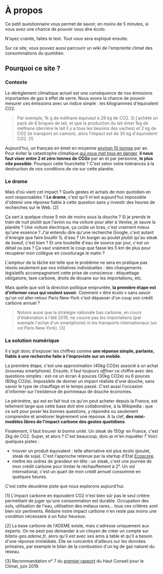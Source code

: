 # À propos

Ce petit questionnaire vous permet de savoir, en moins de 5 minutes, si vous avez une chance de pouvoir vous dire écolo.

N'ayez crainte, faites le test. Tout vous sera expliqué ensuite.

Sur ce site, vous pouvez aussi parcourir un wiki de l'empreinte climat des consommations du quotidien.

## Pourquoi ce site ?

### Contexte

Le dérèglement climatique actuel est une conséquence de nos émissions importantes de gaz à effet de serre. Nous avons la chance de pouvoir mesurer ces émissions avec un indice simple : les kilogrammes d'équivalent CO2.

> Par exemple, 1k g de méthane équivaut à 28 kg de CO2. Si j'achète un pack de 6 briques de lait, et que la production du lait émet 1kg de méthane (derrière le lait il y a tous les besoins des vaches) et 2 kg de CO2 (le transport en camion), alors l'impact est de 30 kg d'_équivalent_ CO2. [1]

Aujourd'hui, un français en émet en moyenne [environ 10 tonnes](http://ravijen.fr/?p=440) par an. Pour éviter la catastrophe climatique [qui nous met tous en danger](https://www.theguardian.com/environment/2019/feb/02/the-devastation-of-human-life-is-in-view-what-a-burning-world-tells-us-about-climate-change-global-warming), **il nous faut viser entre 2 et zéro tonnes de CO2e** par an et par personne, **le plus vite possible**. Pourquoi cette fourchette ? C'est selon votre tolérances à la destruction de nos conditions de vie sur cette planète.

### Le drame

Mais d'où vient cet impact ? Quels gestes et achats de mon quotidien en sont responsables ? **Le drame**, c'est qu'il m'est aujourd'hui impossible d'obtenir une réponse fiable à cette question sans y investir des heures de recherches sur le Web. [2]

Ça sert à quelque chose 5 min de moins sous la douche ? Si je prends le train de nuit plutôt que l'avion ou ma voiture pour aller à Venise, je sauve la planète ? Une voiture électrique, ça coûte un bras, c'est vraiment mieux qu'une essence ? J'ai entendu dire qu'une recherche Google, c'est autant d'énergie que faire bouillir 1L d'eau ? Un burger au poulet plutôt qu'au steak de boeuf, c'est bien ? Et une bouteille d'eau de source par jour, c'est un détail ou pas ? Ça vaut vraiment le coup que fasse les 5 km de plus pour récupérer mon collègue en covoiturage le matin ?

L'ampleur de la tâche est telle que le problème ne sera en pratique pas résolu seulement par nos initiatives individuelles : des changements législatifs accompagneront cette prise de conscience : étiquettage obligatoire, taxe carbone, droits de douane sur les importations, etc.

Mais quelle que soit la direction politique empruntée, **la première étape est d'informer ceux qui veulent savoir**. Comment « être écolo » sans savoir qu'un vol aller-retour Paris New-York c'est dépasser d'un coup son crédit carbone annuel ?

> Notons aussi que la stratégie nationale bas carbone, en cours d'élaboration à l'été 2019, ne couvre pas les importations (par exemple l'achat d'un smartphone) ni les transports internationaux (un vol Paris New-York). [3]

### La solution numérique

Il s'agit donc d'exposer les chiffres comme **une réponse simple, parlante, fiable à une recherche faite à l'improviste sur un mobile**.

La première étape, c'est une approximation (40kg CO2e) associé à un achat (nouveau smartphone). Ensuite, il faut toujours _affiner_ ce chiffre avec des questions simples : est-ce un écran 4 pouces (30kg CO2e) ou 6 pouces (60kg CO2e). Impossible de donner un impact réaliste d'une douche, sans savoir le type de chauffage et le temps passé. C'est aussi l'occasion d'informer sur l'existence de pommeaux de douche économes.

Le périmètre, qui est en fait tout ce qu'on peut acheter depuis la France, est tellement large que cette base doit etre _collaborative_, à la Wikipedia : que ce soit pour poser les bonnes questions, y répondre ou seulement comprendre et améliorer légèrement une réponse. A la clef, **des mini-modèles libres de l'impact carbone des gestes quotidiens**.

Finalement, il faut trouver _la bonne unité_. Un steak de 150gr en France, c'est 2kg de CO2. Super, et alors ? C'est beaucoup, dois-je m'en inquiéter ? Voici quelques pistes :

-   trouver un produit équivalent : telle alternative est plus écolo (poulet, steak de soja). C'est l'approche retenue par la startup d'Etat [Ecoscore](https://beta.gouv.fr/startups/ecoscore.html).
-   mettre les ordres de grandeur en tête : un steak, c'est une journée de mon crédit carbone pour limiter le réchauffement à 2°. Un vol international, c'est un quart de mon crédit annuel consommé en quelques heures.

C'est cette deuxième piste que nous explorons aujourd'hui.

[1] L'impact carbone en équivalent CO2 n'est bien sûr pas le seul critère permettant de juger qu'une consommation est durable. Occupation des sols, utilisation de l'eau, utilisation des métaux rares... tous ces critères sont bien sûr pertinents. Réduire notre impact carbone n'en reste pas moins une condition nécessaire à un futur heureux.

[2] La base carbone de l'ADEME existe, mais s'adresse uniquement aux experts. On ne peut pas demander à un citoyen de créer un compte sur _bilans-ges.ademe.fr_, alors qu'il est avec ses amis à table et qu'il a besoin d'une réponse immédiate. Elle se concentre d'ailleurs sur les données primaires, par exemple le bilan de la combustion d'un kg de gaz naturel du réseau.

[3] Recommandation n° 7 du [premier rapport](https://www.hautconseilclimat.fr/wp-content/uploads/2019/06/hcc_rapport_annuel_2019.pdf) du Haut Conseil pour le Climat, juin 2019.
